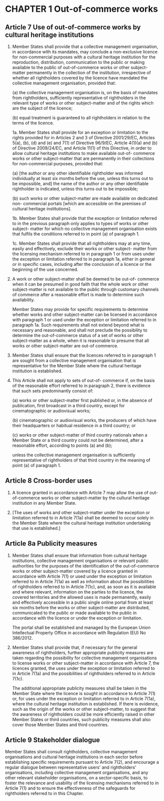 # CHAPTER 1 Out-of-commerce works

## Article 7 Use of out-of-commerce works by cultural heritage institutions

1. Member States shall provide that a collective management organisation, in accordance with its mandates, may conclude a non-exclusive licence for non-commercial purposes with a cultural heritage institution for the reproduction, distribution, communication to the public or making available to the public of out-of-commerce works or other subject-matter permanently in the collection of the institution, irrespective of whether all rightholders covered by the licence have mandated the collective management organisation, provided that:

    (a) the collective management organisation is, on the basis of mandates from rightholders, sufficiently representative of rightholders in the relevant type of works or other subject-matter and of the rights which are the subject of the licence;
    
    (b) equal treatment is guaranteed to all rightholders in relation to the terms of the licence.

    1a. Member States shall provide for an exception or limitation to the rights provided for in Articles 2 and 3 of Directive 2001/29/EC, Articles 5(a), (b), (d) and (e) and 7(1) of Directive 96/9/EC, Article 4(1)(a) and (b) of Directive 2009/24/EC, and Article 11(1) of this Directive, in order to allow cultural heritage institutions to make available out-of- commerce works or other subject-matter that are permanently in their collections for non-commercial purposes, provided that:

    (a) [the author or any other identifiable rightholder was informed individually at least six months before the use, unless this turns out to be impossible, and] the name of the author or any other identifiable rightholder is indicated, unless this turns out to be impossible;
    
    (b) such works or other subject-matter are made available on dedicated non- commercial portals [which are accessible on the premises of cultural heritage institutions].
    
    1b. Member States shall provide that the exception or limitation referred to in the previous paragraph only applies to types of works or other subject- matter for which no collective management organisation exists that fulfils the conditions referred to in point (a) of paragraph 1.
    
    1c. Member States shall provide that all rightholders may at any time, easily and effectively, exclude their works or other subject- matter from the licensing mechanism referred to in paragraph 1 or from uses under the exception or limitation referred to in paragraph 1a, either in general or in specific cases, including after the conclusion of a licence or the beginning of the use concerned.

2. A work or other subject-matter shall be deemed to be out-of- commerce when it can be presumed in good faith that the whole work or other subject-matter is not available to the public through customary channels of commerce after a reasonable effort is made to determine such availability.

    Member States may provide for specific requirements to determine whether works and other subject-matter can be licensed in accordance with paragraph 1 or used under the exception or limitation referred to in paragraph 1a. Such requirements shall not extend beyond what is necessary and reasonable, and shall not preclude the possibility to determine the out-of-commerce status of a set of works or other subject-matter as a whole, when it is reasonable to presume that all works or other subject-matter are out-of commerce.

4. Member States shall ensure that the licences referred to in paragraph 1 are sought from a collective management organisation that is representative for the Member State where the cultural heritage institution is established.

5. This Article shall not apply to sets of out-of- commerce if, on the basis of the reasonable effort referred to in paragraph 2, there is evidence that such sets predominantly consist of:

    (a) works or other subject-matter first published or, in the absence of publication, first broadcast in a third country, except for cinematographic or audiovisual works;
    
    (b) cinematographic or audiovisual works, the producers of which have their headquarters or habitual residence in a third country; or
    
    (c) works or other subject-matter of third country nationals when a Member State or a third country could not be determined, after a reasonable effort, according to points (a) and (b);
    
    unless the collective management organisation is sufficiently representative of rightholders of that third country in the meaning of point (a) of paragraph 1.

## Article 8 Cross-border uses

1. A licence granted in accordance with Article 7 may allow the use of out- of-commerce works or other subject-matter by the cultural heritage institution in any Member State.

2. [The uses of works and other subject-matter under the exception or limitation referred to in Article 7(1a) shall be deemed to occur solely in the Member State where the cultural heritage institution undertaking that use is established.]

## Article 8a Publicity measures

1. Member States shall ensure that information from cultural heritage institutions, collective management organisations or relevant public authorities for the purposes of the identification of the out-of-commerce works or other subject-matter covered by a licence granted in accordance with Article 7(1) or used under the exception or limitation referred to in Article 7(1a) as well as information about the possibilities of rightholders referred to in Article 7(1c), and, as soon as it is available and where relevant, information on the parties to the licence, the covered territories and the allowed uses is made permanently, easily and effectively accessible in a public single online portal from at least six months before the works or other subject-matter are distributed, communicated to the public or made available to the public in accordance with the licence or under the exception or limitation.

    The portal shall be established and managed by the European Union Intellectual Property Office in accordance with Regulation (EU) No 386/2012.
    
2. Member States shall provide that, if necessary for the general awareness of rightholders, further appropriate publicity measures are taken regarding the possibility for collective management organisations to license works or other subject-matter in accordance with Article 7, the licences granted, the uses under the exception or limitation referred to in Article 7(1a) and the possibilities of rightholders referred to in Article 7(1c).

    The additional appropriate publicity measures shall be taken in the Member State where the licence is sought in accordance to Article 7(1) or, for uses under the exception or limitation referred to in Article 7(1a), where the cultural heritage institution is established. If there is evidence, such as the origin of the works or other subject-matter, to suggest that the awareness of rightholders could be more efficiently raised in other Member States or third countries, such publicity measures shall also cover those Member States and third countries.

## Article 9 Stakeholder dialogue

Member States shall consult rightholders, collective management organisations and cultural heritage institutions in each sector before establishing specific requirements pursuant to Article 7(2), and encourage a regular dialogue between representative users' and rightholders' organisations, including collective management organisations, and any other relevant stakeholder organisations, on a sector-specific basis, to foster the relevance and usability of the licensing mechanisms referred to in Article 7(1) and to ensure the effectiveness of the safeguards for rightholders referred to in this Chapter.
